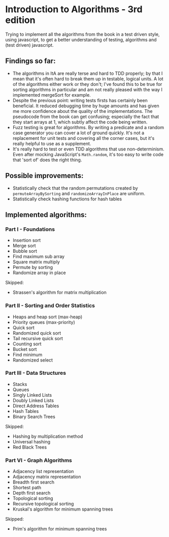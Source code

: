 # Introduction to Algorithms - 3rd edition


Trying to implement all the algorithms from the book in a test driven style,
using javascript, to get a better understanding of testing, algorithms and
(test driven) javascript.

## Findings so far:

* The algorithms in ItA are really terse and hard to TDD properly; by that I
  mean that it's often hard to break them up in testable, logical units. A lot
  of the algorithms either work or they don't; I've found this to be true for
  sorting algorithms in particular and am not really pleased with the way I 
  implemented mergeSort for example.
* Despite the previous point: writing tests firsts has certainly been
  beneficial. It reduced debugging time by huge amounts and has given me more
  confidence about the quality of the implementations. The pseudocode from the
  book can get confusing; especially the fact that they start arrays at 1,
  which subtly affect the code being written.
* Fuzz testing is great for algorithms. By writing a predicate and a random case
  generator you can cover a lot of ground quickly. It's not a replacement for 
  unit tests and covering all the corner cases, but it's really helpful to use 
  as a supplement.
* It's really hard to test or even TDD algorithms that use non-determinism.
  Even after mocking JavaScript's `Math.random`, it's too easy to write code
  that 'sort of' does the right thing.

## Possible improvements:

* Statistically check that the random permutations created by
  `permuteArrayBySorting` and `randomizeArrayInPlace` are uniform.
* Statistically check hashing functions for hash tables


## Implemented algorithms:

### Part I - Foundations 

* Insertion sort 
* Merge sort 
* Bubble sort 
* Find maximum sub array 
* Square matrix multiply 
* Permute by sorting
* Randomize array in place

Skipped: 

* Strassen's algorithm for matrix multiplication

### Part II - Sorting and Order Statistics 

* Heaps and heap sort (max-heap)
* Priority queues (max-priority)
* Quick sort
* Randomized quick sort 
* Tail recursive quick sort 
* Counting sort 
* Bucket sort 
* Find minimum 
* Randomized select 

### Part III - Data Structures 

* Stacks
* Queues
* Singly Linked Lists
* Doubly Linked Lists
* Direct Address Tables
* Hash Tables
* Binary Search Trees

Skipped:

* Hashing by multiplication method
* Universal hashing
* Red Black Trees

### Part VI - Graph Algorithms

* Adjacency list representation
* Adjacency matrix representation
* Breadth first search
* Shortest path 
* Depth first search 
* Topological sorting
* Recursive topological sorting
* Kruskal's algorithm for minimum spanning trees

Skipped:

* Prim's algorithm for minimum spanning trees

